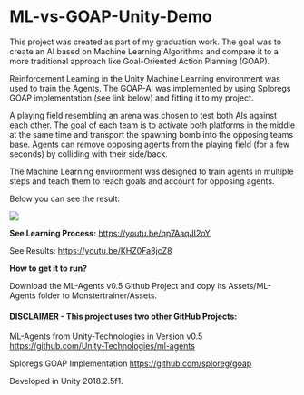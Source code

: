 # ML-vs-GOAP-Unity-Demo

This project was created as part of my graduation work. 
The goal was to create an AI based on Machine Learning Algorithms and compare it to a more traditional approach like Goal-Oriented Action Planning (GOAP).

Reinforcement Learning in the Unity Machine Learning environment was used to train the Agents.
The GOAP-AI was implemented by using Sploregs GOAP implementation (see link below) and fitting it to my project.

A playing field resembling an arena was chosen to test both AIs against each other.
The goal of each team is to activate both platforms in the middle at the same time and transport the spawning bomb into the opposing teams base.
Agents can remove opposing agents from the playing field (for a few seconds) by colliding with their side/back.

The Machine Learning environment was designed to train agents in multiple steps and teach them to reach goals and account for opposing agents.

Below you can see the result:

![](Doc/unityMLvsGOAPdoc.gif)

**See Learning Process:**
https://youtu.be/qp7AaqJI2oY

See Results:
https://youtu.be/KHZ0Fa8jcZ8

**How to get it to run?**

Download the ML-Agents v0.5 Github Project and copy its Assets/ML-Agents folder to Monstertrainer/Assets.

#### DISCLAIMER - This project uses two other GitHub Projects:

ML-Agents from Unity-Technologies in Version v0.5
https://github.com/Unity-Technologies/ml-agents

Sploregs GOAP Implementation
https://github.com/sploreg/goap

Developed in Unity 2018.2.5f1.
